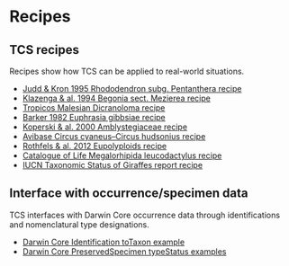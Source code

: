 # Recipes

## TCS recipes

Recipes show how TCS can be applied to real-world situations.

- [Judd & Kron 1995 Rhododendron subg. Pentanthera recipe](./rhododendron-subg-pentanthera)
- [Klazenga & al. 1994 Begonia sect. Mezierea recipe](./begonia-sect-mezierea-sec-klazenga-1993)
- [Tropicos Malesian Dicranoloma recipe](./tropicos-malesian-dicranoloma)
- [Barker 1982 Euphrasia gibbsiae recipe](./euphrasia_gibbsiae_sec_barker_1982)
- [Koperski & al. 2000 Amblystegiaceae recipe](./amblystegium-sec-koperski-et-al)
- [Avibase Circus cyaneus–Circus hudsonius recipe](./avibase-circus-cyaneus-hudsonius) 
- [Rothfels & al. 2012 Eupolyploids recipe](./eupolypods-rothfels-2012)
- [Catalogue of Life Megalorhipida leucodactylus recipe](./megalorhipida-leucodactylus-sec-gielis-et-hobern-2020)
- [IUCN Taxonomic Status of Giraffes report recipe](./giraffes)


## Interface with occurrence/specimen data 

TCS interfaces with Darwin Core occurrence data through identifications and nomenclatural type designations.

- [Darwin Core Identification toTaxon example](./Identification-toTaxon-example-1) 
- [Darwin Core PreservedSpecimen typeStatus examples](./PreservedSpecimen-typeStatus-examples)
